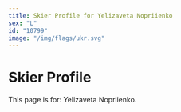 ```yaml
---
title: Skier Profile for Yelizaveta Nopriienko
sex: "L"
id: "10799"
image: "/img/flags/ukr.svg" 
---
```


# Skier Profile

This page is for: Yelizaveta Nopriienko.
    